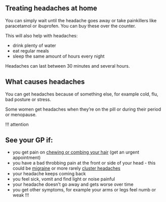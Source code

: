## Treating headaches at home

You can simply wait until the headache goes away or take painkillers like
paracetamol or ibuprofen. You can buy these over the counter.

This will also help with headaches:

* drink plenty of water
* eat regular meals
* sleep the same amount of hours every night

Headaches can last between 30 minutes and several hours.

## What causes headaches

You can get headaches because of something else, for example cold, flu,
bad posture or stress.

Some women get headaches when they’re on the pill or during their
period or menopause.

!!! attention
## See your GP if:

* you get pain on [chewing or combing your hair](http://www.nhs.uk/Conditions/giant-cell-arteritis/Pages/Introduction.aspx) (get an urgent appointment)
* you have a bad throbbing pain at the front or side of your head - this could be [migraine](http://www.nhs.uk/Conditions/Migraine/Pages/Introduction.aspx) or more rarely [cluster headaches](http://www.nhs.uk/conditions/cluster-headaches/Pages/Introduction.aspx)
* your headache keeps coming back
* you feel sick, vomit and find light or noise painful
* your headache doesn’t go away and gets worse over time
* you get other symptoms, for example your arms or legs feel numb or weak
!!!
